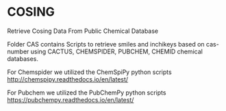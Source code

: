 # COSING
Retrieve Cosing Data From Public Chemical Database

Folder CAS contains Scripts to retrieve smiles and inchikeys based on cas-number using CACTUS, CHEMSPIDER, PUBCHEM, CHEMID chemical databases.

For Chemspider we utilized the ChemSpiPy python scripts http://chemspipy.readthedocs.io/en/latest/

For Pubchem we utilized the PubChemPy python scripts https://pubchempy.readthedocs.io/en/latest/

